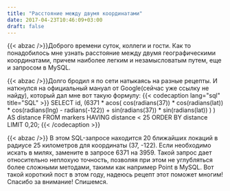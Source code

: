 ```yaml
---
title: "Расстояние между двумя координатами"
date: 2017-04-23T10:46:09+03:00
draft: false
---
```

{{< abzac />}}Доброго времени суток, коллеги и гости. Как то понадобилось мне узнать расстояние между двумя географическими координатами, причем наиболее легким и незамысловатым путем, еще и запросом в MySQL.
<!--more-->
{{< abzac />}}Долго бродил я по сети натыкаясь на разные рецепты. И наткнулся на официальный мануал от Google(сейчас уже ссылку не найду), который дал мне вот такую формулу:
{{< codecaption lang="sql" title="SQL" >}}
SELECT 
    id,
    (6371 *
        acos(
            cos(radians(37)) *
            cos(radians(lat)) *
            cos(radians(lng) - radians(-122)) +
            sin(radians(37)) *
            sin(radians(lat))
        )
    ) AS distance
FROM markers
HAVING distance < 25
ORDER BY distance
LIMIT 0,20;
{{< /codecaption >}}

{{< abzac />}} В этом SQL-запросе находится 20 ближайших локаций в радиусе 25 километров для координаты (37, -122). Если необходимо искать в милях, замените в запросе 6371 на 3959. Такой запрос дает относительно неплохую точность, позволяя при этом не углубляться более сложными методами, такими как например Point в MySQL.
Вот такой короткий пост в этом году, надеюсь рецепт этот поможет многим!
Спасибо за внимание! Спишемся.
